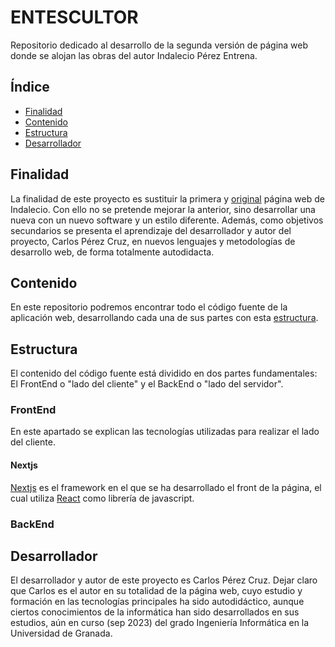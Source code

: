 # ENTESCULTOR
Repositorio dedicado al desarrollo de la segunda versión de página web donde se alojan las obras del autor Indalecio Pérez Entrena.

## Índice
* [Finalidad](#Finalidad)
* [Contenido](#Contenido)
* [Estructura](#Estructura)
* [Desarrollador](#Desarrollador)

## Finalidad
La finalidad de este proyecto es sustituir la primera y [original](https://www.entescultor.com/) página web de Indalecio. Con ello no se pretende mejorar la anterior,
sino desarrollar una nueva con un nuevo software y un estilo diferente. Además, como objetivos secundarios se presenta el aprendizaje
del desarrollador y autor del proyecto, Carlos Pérez Cruz, en nuevos lenguajes y metodologías de desarrollo web, de forma totalmente
autodidacta.

## Contenido
En este repositorio podremos encontrar todo el código fuente de la aplicación web, desarrollando cada una de sus partes con esta [estructura](#Estructura).

## Estructura
El contenido del código fuente está dividido en dos partes fundamentales: El FrontEnd o "lado del cliente" y el BackEnd o "lado del servidor".

### FrontEnd
En este apartado se explican las tecnologías utilizadas para realizar el lado del cliente.

#### Nextjs
[Nextjs](https://nextjs.org/) es el framework en el que se ha desarrollado el front de la página, el cual utiliza [React](https://es.react.dev/) como librería de javascript.
####

### BackEnd

## Desarrollador
El desarrollador y autor de este proyecto es Carlos Pérez Cruz. Dejar claro que Carlos es el autor en su totalidad de la página web, cuyo estudio y formación
en las tecnologías principales ha sido autodidáctico, aunque ciertos conocimientos de la informática han sido desarrollados en sus estudios, aún en curso (sep 2023) 
del grado Ingeniería Informática en la Universidad de Granada.
